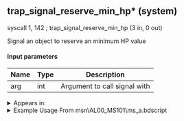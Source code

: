 ## trap_signal_reserve_min_hp* (system)

syscall 1, 142 ; trap_signal_reserve_min_hp (3 in, 0 out)

Signal an object to reserve an minimum HP value

#### Input parameters
| Name | Type | Description
|------|------|------------
| arg   | int   | Argument to call signal with




<details>
	<summary>Appears in:</summary>
| filename | Entity (obj)
|----------|-------------
| msn\AL00_MS101\ms_a.bdscript       |           
| msn\BB01_MS101\ms_a.bdscript       |           
| msn\CA01_MS101\ms_a.bdscript       |           
| msn\CA01_MS102\ms_d.bdscript       |           
| msn\HB09_MS101\ms_d.bdscript       |           
| msn\HB09_MS501\ms_d.bdscript       |           
| msn\HB09_MS901\ms_d.bdscript       |           
| msn\HE06_MS101\ms_a.bdscript       |           
| msn\HE19_MS204\ms_a.bdscript       |           
| msn\MU07_MS201\mu07.bdscript       |           
| msn\NM00_MS101\ms_d.bdscript       |           
| msn\TT03_MS601\ms_d.bdscript       |           
| msn\TT04_MS301\tt04.bdscript       |           
| msn\TT08_MS701\ms_a.bdscript       |           
| msn\TT14_MS109\tt_d.bdscript       |           
| msn\TT14_MS110\tt14.bdscript       |           
| msn\TT25_MS801\ms_d.bdscript       |           
| msn\TT32_MS302\tt32.bdscript       |           

</details>

<details>
	<summary>Example Usage From msn\AL00_MS101\ms_a.bdscript</summary>
L228:
 pushFromFSp 36
 pushFromPAi L374 ; ___ai 'INT' (L374)
 syscall 0, 0 ; trap_puti (2 in, 0 out)
 pushFromFSp 32
 pushFromFSp 36
 pushImm 0
 syscall 1, 231 ; trap_sheet_set_min_hp (3 in, 0 out)
 pushFromPSp 16
 pushImm 20
 pushImm 0
 syscall 1, 142 ; trap_signal_reserve_min_hp (3 in, 0 out)
 ret
</details>


